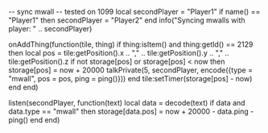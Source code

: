 -- sync mwall
-- tested on 1099
local secondPlayer = "Player1"
if name() == "Player1" then
  secondPlayer = "Player2"
end
info("Syncing mwalls with player: " .. secondPlayer)

onAddThing(function(tile, thing)
  if thing:isItem() and thing:getId() == 2129 then
    local pos = tile:getPosition().x .. "," .. tile:getPosition().y .. "," .. tile:getPosition().z
    if not storage[pos] or storage[pos] < now then 
      storage[pos] = now + 20000
      talkPrivate(5, secondPlayer, encode({type = "mwall", pos = pos, ping = ping()}))
    end
    tile:setTimer(storage[pos] - now)
  end
end)

listen(secondPlayer, function(text) 
  local data = decode(text)
  if data and data.type == "mwall" then
    storage[data.pos] = now + 20000 - data.ping - ping()
  end
end)